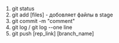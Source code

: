 1. git status
2. git add [files] - добовляет файлы в stage
3. git commit -m "comment"
4. git log / git log --one line
5. git push [rep_link] [branch_name]